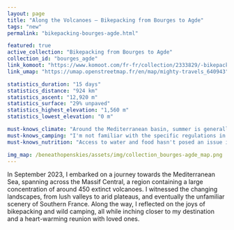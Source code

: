 ```yaml
---
layout: page
title: "Along the Volcanoes — Bikepacking from Bourges to Agde"
tags: "new"
permalink: "bikepacking-bourges-agde.html"

featured: true
active_collection: "Bikepacking from Bourges to Agde"
collection_id: "bourges_agde"
link_komoot: "https://www.komoot.com/fr-fr/collection/2333829/-bikepacking-from-bourges-to-agde"
link_umap: "https://umap.openstreetmap.fr/en/map/mighty-travels_640943"

statistics_duration: "15 days"
statistics_distance: "924 km"
statistics_ascent: "12,920 m"
statistics_surface: "29% unpaved"
statistics_highest_elevation: "1,560 m"
statistics_lowest_elevation: "0 m"

must-knows_climate: "Around the Mediterranean basin, summer is generally too hot for cycling. Cycling during autumn in Southern France is pleasant, but be cautious of the orages cévénols, a period of intense thunderstorms in the Cévennes. Corsica is a fantastic destination in the autumn: the sea remains comfortably warm for swimming, and the highest routes are not yet blanketed in snow. Moving south from Corsica, both Sardinia and Sicily offer favorable weather during the fall season. Southern Sicily, in particular, enjoys pleasant conditions, while the mountainous regions in the north could experience snowfall. During wintertime, I discovered Tunisia to be an ideal destination. In the southern part, daytime temperatures hover between 15°C and 20°C, dropping to around 0°C at night. The northern coast experiences milder temperatures but is also prone to higher levels of precipitation and wind. It's advisable to steer clear of Tunisia during the summer months."
must-knows_camping: "I'm not familiar with the specific regulations in each country, but generally, wild camping is quite feasible, except in Sicily where preserved natural areas are scarce, and cultivated lands numerous. In Tunisia, you can explore the various mountain ranges for camping, steering clear of cultivated lands. Camping in Southern Tunisia is particularly enchanting, offering expansive open spaces, solitude, and a captivating night sky."
must-knows_nutrition: "Access to water and food hasn't posed an issue in any of the locations I've visited. In Tunisia, you'll find grocery stores and fast-food options in even the smallest villages, along with bustling markets with fruits and vegetables in larger ones. However, it's important to note that relying on rivers may not be viable during autumn, as they tend to run dry."

img_map: /beneathopenskies/assets/img/collection_bourges-agde_map.png
---
```


In September 2023, I embarked on a journey towards the Mediterranean Sea, spanning across the Massif Central, a region containing a large concentration of around 450 extinct volcanoes. I witnessed the changing landscapes, from lush valleys to arid plateaus, and eventually the unfamiliar scenery of Southern France. Along the way, I reflected on the joys of bikepacking and wild camping, all while inching closer to my destination and a heart-warming reunion with loved ones.
